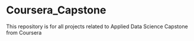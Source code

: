 # Coursera_Capstone
This repository is for all projects related to Applied Data Science Capstone from Coursera
